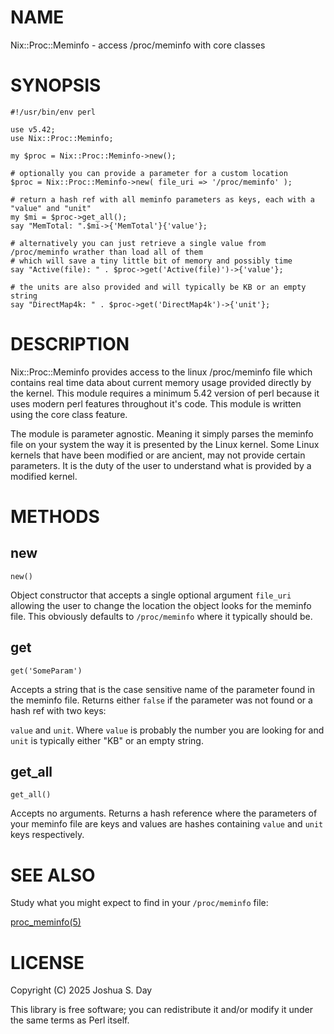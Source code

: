 # NAME

Nix::Proc::Meminfo - access /proc/meminfo with core classes

# SYNOPSIS

    #!/usr/bin/env perl

    use v5.42;
    use Nix::Proc::Meminfo;

    my $proc = Nix::Proc::Meminfo->new();

    # optionally you can provide a parameter for a custom location
    $proc = Nix::Proc::Meminfo->new( file_uri => '/proc/meminfo' );

    # return a hash ref with all meminfo parameters as keys, each with a "value" and "unit"
    my $mi = $proc->get_all();
    say "MemTotal: ".$mi->{'MemTotal'}{'value'};

    # alternatively you can just retrieve a single value from /proc/meminfo wrather than load all of them
    # which will save a tiny little bit of memory and possibly time
    say "Active(file): " . $proc->get('Active(file)')->{'value'};

    # the units are also provided and will typically be KB or an empty string
    say "DirectMap4k: " . $proc->get('DirectMap4k')->{'unit'};

# DESCRIPTION

Nix::Proc::Meminfo provides access to the linux /proc/meminfo file which contains real time
data about current memory usage provided directly by the kernel. This module requires a minimum 5.42 version of perl
because it uses modern perl features throughout it's code. This module is written using the core class feature.

The module is parameter agnostic. Meaning it simply parses the meminfo file on your system the way it is presented by the Linux kernel. Some Linux kernels that have been modified or are ancient, may not provide certain parameters. It is the duty of the
user to understand what is provided by a modified kernel.

# METHODS

## new

`new()`

Object constructor that accepts a single optional argument `file_uri` allowing the user to change the location
the object looks for the meminfo file. This obviously defaults to `/proc/meminfo` where it typically should be.

## get

`get('SomeParam')`

Accepts a string that is the case sensitive name of the parameter found in the meminfo file.
Returns either `false` if the parameter was not found or a hash ref with two keys:

`value` and `unit`. Where `value` is probably the number you are looking for
and `unit` is typically either "KB" or an empty string.

## get\_all

`get_all()`

Accepts no arguments. Returns a hash reference where the parameters of your meminfo file are keys and values are hashes containing `value` and `unit` keys respectively.

# SEE ALSO

Study what you might expect to find in your `/proc/meminfo` file:

[proc\_meminfo(5)](https://man7.org/linux/man-pages/man5/proc_meminfo.5.html)

# LICENSE

Copyright (C) 2025 Joshua S. Day

This library is free software; you can redistribute it and/or modify it under the same terms as Perl itself.
